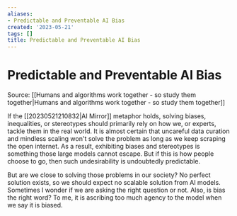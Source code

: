 ```yaml
---
aliases:
- Predictable and Preventable AI Bias
created: '2023-05-21'
tags: []
title: Predictable and Preventable AI Bias
---
```


# Predictable and Preventable AI Bias

Source: [[Humans and algorithms work together - so study them together|Humans and algorithms work together - so study them together]]

If the [[20230521210832|AI Mirror]] metaphor holds, solving biases, inequalities, or stereotypes should primarily rely on how we, or experts, tackle them in the real world. It is almost certain that uncareful data curation and mindless scaling won't solve the problem as long as we keep scraping the open internet. As a result, exhibiting biases and stereotypes is something those large models cannot escape. But if this is how people choose to go, then such undesirability is undoubtedly predictable.

But are we close to solving those problems in our society? No perfect solution exists, so we should expect no scalable solution from AI models. Sometimes I wonder if we are asking the right question or not. Also, is bias the right word? To me, it is ascribing too much agency to the model when we say it is biased.